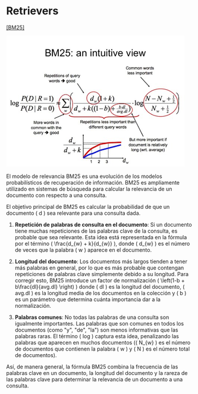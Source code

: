 # Retrievers

[[BM25]](https://python.langchain.com/docs/integrations/retrievers/bm25)

![Alt text](bm25.png)

El modelo de relevancia BM25 es una evolución de los modelos probabilísticos de recuperación de información. BM25 es ampliamente utilizado en sistemas de búsqueda para calcular la relevancia de un documento con respecto a una consulta.

El objetivo principal de BM25 es calcular la probabilidad de que un documento \( d \) sea relevante para una consulta dada.

1. **Repetición de palabras de consulta en el documento**: Si un documento tiene muchas repeticiones de las palabras clave de la consulta, es probable que sea relevante. Esta idea está representada en la fórmula por el término \( \frac{d_{w} + k}{d_{w}} \), donde \( d_{w} \) es el número de veces que la palabra \( w \) aparece en el documento.

2. **Longitud del documento**: Los documentos más largos tienden a tener más palabras en general, por lo que es más probable que contengan repeticiones de palabras clave simplemente debido a su longitud. Para corregir esto, BM25 introduce un factor de normalización \( \left(1-b + b\frac{dl}{avg.dl} \right) \) donde \( dl \) es la longitud del documento, \( avg.dl \) es la longitud media de los documentos en la colección y \( b \) es un parámetro que determina cuánta importancia dar a la normalización.

3. **Palabras comunes**: No todas las palabras de una consulta son igualmente importantes. Las palabras que son comunes en todos los documentos (como "y", "de", "la") son menos informativas que las palabras raras. El término \( log \) captura esta idea, penalizando las palabras que aparecen en muchos documentos (\( N_{w} \) es el número de documentos que contienen la palabra \( w \) y \( N \) es el número total de documentos).

Así, de manera general, la fórmula BM25 combina la frecuencia de las palabras clave en un documento, la longitud del documento y la rareza de las palabras clave para determinar la relevancia de un documento a una consulta.
